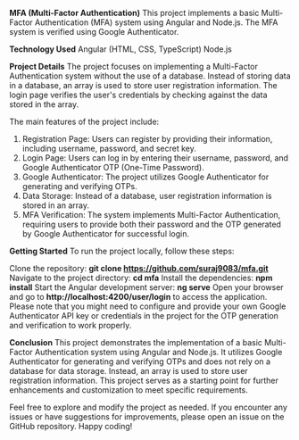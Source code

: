 **MFA (Multi-Factor Authentication)**
This project implements a basic Multi-Factor Authentication (MFA) system using Angular and Node.js. The MFA system is verified using Google Authenticator.

**Technology Used**
Angular (HTML, CSS, TypeScript)
Node.js

**Project Details**
The project focuses on implementing a Multi-Factor Authentication system without the use of a database. Instead of storing data in a database, an array is used to store user registration information. The login page verifies the user's credentials by checking against the data stored in the array.

The main features of the project include:

1. Registration Page: Users can register by providing their information, including username, password, and secret key.
2. Login Page: Users can log in by entering their username, password, and Google Authenticator OTP (One-Time Password).
3. Google Authenticator: The project utilizes Google Authenticator for generating and verifying OTPs.
4. Data Storage: Instead of a database, user registration information is stored in an array.
5. MFA Verification: The system implements Multi-Factor Authentication, requiring users to provide both their password and the OTP generated by Google Authenticator for successful login.

**Getting Started**
To run the project locally, follow these steps:

Clone the repository: **git clone https://github.com/suraj9083/mfa.git**
Navigate to the project directory: **cd mfa**
Install the dependencies: **npm install**
Start the Angular development server: **ng serve**
Open your browser and go to **http://localhost:4200/user/login** to access the application.
Please note that you might need to configure and provide your own Google Authenticator API key or credentials in the project for the OTP generation and verification to work properly.

**Conclusion**
This project demonstrates the implementation of a basic Multi-Factor Authentication system using Angular and Node.js. It utilizes Google Authenticator for generating and verifying OTPs and does not rely on a database for data storage. Instead, an array is used to store user registration information. This project serves as a starting point for further enhancements and customization to meet specific requirements.

Feel free to explore and modify the project as needed. If you encounter any issues or have suggestions for improvements, please open an issue on the GitHub repository. Happy coding!
